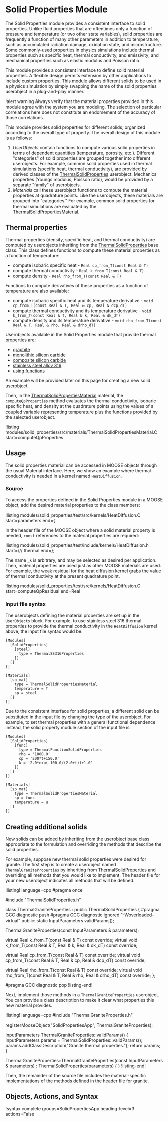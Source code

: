 # Solid Properties Module

The Solid Properties module provides a consistent interface to solid properties. Unlike
fluid properties that are oftentimes only a function of pressure and temperature
(or two other state variables), solid properties are frequently a function of many
other parameters in addition to temperature, such as accumulated radiation damage,
oxidation state, and microstructure. Some commonly-used properties in physics
simulations include thermal
properties such as specific heat, thermal conductivity, and emissivity; and
mechanical properties such as elastic modulus and Poisson ratio.

This module provides a consistent interface to define solid material properties.
A flexible design permits extension by other applications to include custom
properties. This module allows different solids
to be used in a physics simulation by simply swapping the name of the solid properties
userobject in a plug-and-play manner.

!alert warning
Always verify that the material properties provided in this module agree with
the system you are modeling. The selection of particular correlations here does not
constitute an endorsement of the accuracy of those correlations.

This module provides solid properties for different solids, organized according to
the overall type of property. The overall design of this module is as follows:

1. *UserObjects* contain functions to compute various solid properties in terms
   of dependent quantities (temperature, porosity, etc.). Different "categories" of
   solid properties are grouped together into different userobjects. For example,
   common solid properties used in thermal simulations (specific heat, thermal conductivity),
   are provided by derived classes of the [ThermalSolidProperties](/userobjects/ThermalSolidProperties.md)
   userobject. Mechanics properties (Youngs modulus, Poisson ratio), would be provided by
   a separate "family" of userobjects.
2. *Materials* call these userobject functions to compute the material properties at
   quadrature points. Like the userobjects, these materials are grouped into "categories."
   For example, common solid properties for thermal simulations are evaluated by the
   [ThermalSolidPropertiesMaterial](/materials/ThermalSolidPropertiesMaterial.md).

## Thermal properties

Thermal properties (density, specific heat, and thermal conductivity) are computed by
userobjects inheriting from the [ThermalSolidProperties](/userobjects/ThermalSolidProperties.md) base class. This class
defines functions to compute these material properties as a function of temperature:

- compute isobaric specific heat - `Real cp_from_T(const Real & T)`
- compute thermal conductivity - `Real k_from_T(const Real & T)`
- compute density - `Real rho_from_T(const Real & T)`

Functions to compute derivatives of these properties as a function of temperature
are also available:

- compute isobaric specific heat and its temperature derivative - `void cp_from_T(const Real & T, Real & cp, Real & dcp_dT)`
- compute thermal conductivity and its temperature derivative - `void k_from_T(const Real & T, Real & k, Real & dk_dT)`
- compute density and its temperature derivative - `void rho_from_T(const Real & T, Real & rho, Real & drho_dT)`

Userobjects available in the Solid Properties module that provide thermal properties are:

- [graphite](/ThermalGraphiteProperties.md)
- [monolithic silicon carbide](/ThermalMonolithicSiCProperties.md)
- [composite silicon carbide](/ThermalCompositeSiCProperties.md)
- [stainless steel alloy 316](/ThermalSS316Properties.md)
- [using functions](/ThermalFunctionSolidProperties.md)

An example will be provided later on this page for creating a new solid userobject.

Then, in the [ThermalSolidPropertiesMaterial](/materials/ThermalSolidPropertiesMaterial.md) material,
the `computeQpProperties` method evaluates the thermal conductivity, isobaric specific heat, and density at
the quadrature points using the values of a coupled variable representing temperature plus the functions provided by
the selected userobject.

!listing modules/solid_properties/src/materials/ThermalSolidPropertiesMaterial.C start=computeQpProperties

## Usage

The solid properties material can be accessed in MOOSE objects through the usual Material
interface. Here, we show an example where thermal conductivity is needed in a kernel
named `HeatDiffusion`.

### Source

To access the properties defined in the Solid Properties module in a MOOSE object,
add the desired material properties to the class members:

!listing modules/solid_properties/test/src/kernels/HeatDiffusion.C start=parameters end={

In the header file of the MOOSE object where a solid material property is needed,
`const` references to the material properties are required:

!listing modules/solid_properties/test/include/kernels/HeatDiffusion.h start=/// thermal end=};

The name `_k` is arbitrary, and may be selected as desired per application.
Then, material properties are used just as other MOOSE materials are used. For example, the
weak residual for the heat diffusion kernel grabs the value of thermal conductivity at the
present quadrature point.

!listing modules/solid_properties/test/src/kernels/HeatDiffusion.C start=computeQpResidual end=Real

### Input file syntax

The userobjects defining the material properties are set up in the `UserObjects` block.  For
example, to use stainless steel 316 thermal properties to provide the thermal conductivity in
the `HeatDiffusion` kernel above, the input file syntax would be:

```
[Modules]
  [SolidProperties]
    [steel]
      type = ThermalSS316Properties
    []
  []
[]

[Materials]
  [sp_mat]
    type = ThermalSolidPropertiesMaterial
    temperature = T
    sp = steel
  []
[]
```

Due to the consistent interface for solid properties, a different solid can be substituted in the
input file by changing the type of the userobject. For example, to set thermal properties
with a general functional dependence instead, the solid property module section of
the input file is:

```
[Modules]
  [SolidProperties]
    [func]
      type = ThermalFunctionSolidProperties
      rho = '1000.0'
      cp = '200*t+150.0'
      k = '2.0*exp(-100.0/(2.0+t))+1.0'
    []
  []
[]

[Materials]
  [sp_mat]
    type = ThermalSolidPropertiesMaterial
    sp = func
    temperature = u
  []
[]
```

## Creating additional solids

New solids can be added by inheriting from the userobject base class appropriate
to the formulation and overriding the methods that describe the solid properties.

For example, suppose new thermal solid properties were desired for granite.
The first step is to create a userobject named `ThermalGraniteProperties` by
inheriting from [ThermalSolidProperties](/userobjects/ThermalSolidProperties.md) and
overriding all methods that you would like to implement.
The header file for your new userobject indicates all methods that will be defined.

!listing! language=cpp
#pragma once

#include "ThermalSolidProperties.h"

class ThermalGraniteProperties : public ThermalSolidProperties
{
#pragma GCC diagnostic push
#pragma GCC diagnostic ignored "-Woverloaded-virtual"
public:
  static InputParameters validParams();

  ThermalGraniteProperties(const InputParameters & parameters);

  virtual Real k_from_T(const Real & T) const override;
  virtual void k_from_T(const Real & T, Real & k, Real & dk_dT) const override;

  virtual Real cp_from_T(const Real & T) const override;
  virtual void cp_from_T(const Real & T, Real & cp, Real & dcp_dT) const override;

  virtual Real rho_from_T(const Real & T) const override;
  virtual void rho_from_T(const Real & T, Real & rho, Real & drho_dT) const override;
};

#pragma GCC diagnostic pop
!listing-end!

Next, implement those methods in a `ThermalGraniteProperties` userobject. You can provide
a class description to make it clear what properties this new material provides.

!listing! language=cpp
#include "ThermalGraniteProperties.h"

registerMooseObject("SolidPropertiesApp", ThermalGraniteProperties);

InputParameters
ThermalGraniteProperties::validParams()
{
  InputParameters params = ThermalSolidProperties::validParams();
  params.addClassDescription("Granite thermal properties.");
  return params;
}

ThermalGraniteProperties::ThermalGraniteProperties(const InputParameters & parameters)
  : ThermalSolidProperties(parameters)
{
}
!listing-end!

Then, the remainder of the source file includes the material-specific implementations
of the methods defined in the header file for granite.

## Objects, Actions, and Syntax

!syntax complete groups=SolidPropertiesApp heading-level=3 actions=False
